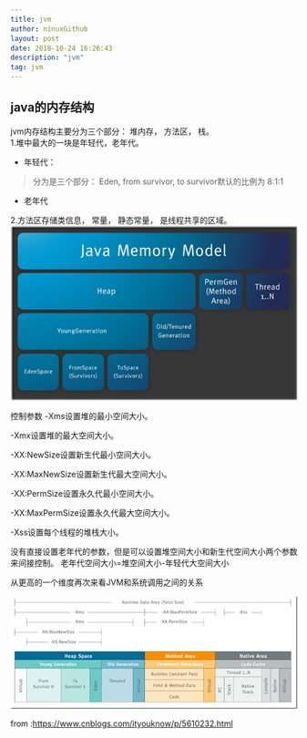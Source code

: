 ```yaml
---
title: jvm
author: ninuxGithub
layout: post
date: 2018-10-24 16:26:43
description: "jvm"
tag: jvm
---
```



## java的内存结构
jvm内存结构主要分为三个部分： 堆内存， 方法区， 栈。    
1.堆中最大的一块是年轻代，老年代。
* 年轻代：
 >分为是三个部分： Eden, from survivor, to survivor默认的比例为 8:1:1
* 老年代

2.方法区存储类信息， 常量， 静态常量， 是线程共享的区域。   
![jmm](/images/posts/jmm.png)

控制参数
-Xms设置堆的最小空间大小。

-Xmx设置堆的最大空间大小。

-XX:NewSize设置新生代最小空间大小。

-XX:MaxNewSize设置新生代最大空间大小。

-XX:PermSize设置永久代最小空间大小。

-XX:MaxPermSize设置永久代最大空间大小。

-Xss设置每个线程的堆栈大小。

 

没有直接设置老年代的参数，但是可以设置堆空间大小和新生代空间大小两个参数来间接控制。
老年代空间大小=堆空间大小-年轻代大空间大小

从更高的一个维度再次来看JVM和系统调用之间的关系


![jmspace](/images/posts/jmspace.png)

from :https://www.cnblogs.com/ityouknow/p/5610232.html






    
    